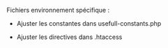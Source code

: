 Fichiers environnement spécifique :

- Ajuster les constantes dans usefull-constants.php

- Ajuster les directives dans .htaccess